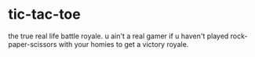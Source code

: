 # tic-tac-toe
the true real life battle royale. u ain't a real gamer if u haven't played rock-paper-scissors with your homies to get a victory royale.
